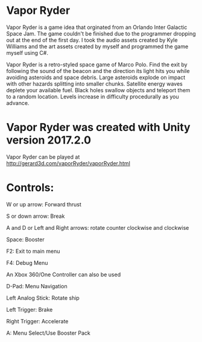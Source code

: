 # Vapor Ryder

Vapor Ryder is a game idea that orginated from an Orlando Inter Galactic Space Jam. The game couldn't be finished due to the programmer dropping out at the end of the first day. I took the audio assets created by Kyle Williams and the art assets created by myself and programmed the game myself using C#.

Vapor Ryder is a retro-styled space game of Marco Polo. Find the exit by following the sound of the beacon and the direction its light hits you while avoiding asteroids and space debris. Large asteroids explode on impact with other hazards splitting into smaller chunks. Satellite energy waves deplete your available fuel. Black holes swallow objects and teleport them to a random location. Levels increase in difficulty procedurally as you advance.


# Vapor Ryder was created with Unity version 2017.2.0
Vapor Ryder can be played at http://gerard3d.com/vaporRyder/vaporRyder.html
 
 
# Controls:
W or up arrow: Forward thrust

S or down arrow: Break

A and D or Left and Right arrows: rotate counter clockwise and clockwise

Space: Booster

F2: Exit to main menu

F4: Debug Menu

 
An Xbox 360/One Controller can also be used

D-Pad: Menu Navigation

Left Analog Stick: Rotate ship

Left Trigger: Brake

Right Trigger: Accelerate

A: Menu Select/Use Booster Pack

